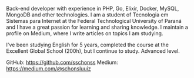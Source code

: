 Back-end developer with experience in PHP, Go, Elixir, Docker, MySQL, MongoDB and other technologies. I am a student of Tecnologia em Sistemas para Internet at the Federal Technological University of Paraná and I have a great passion for learning and sharing knowledge. I maintain a profile on Medium, where I write articles on topics I am studying.

I've been studying English for 5 years, completed the course at the Excellent Global School (200h), but I continue to study.
Advanced level.

GitHub: https://github.com/sschonss
Medium: https://medium.com/@schonsluuiz
